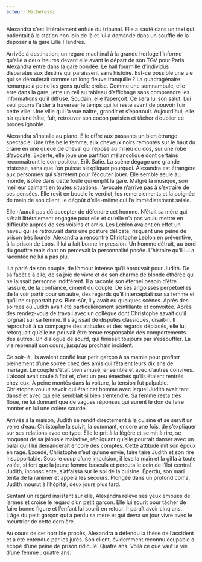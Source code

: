 ```yaml
---
auteur: Michelessi
---
```


Alexandra s’est littéralement enfuie du tribunal. Elle a sauté dans un taxi qui patientait à la station non loin de là et lui a demandé dans un souffle de la déposer à la gare Lille Flandres.

Arrivée à destination, un regard machinal à la grande horloge l’informe qu’elle a deux heures devant elle avant le départ de son TGV pour Paris. Alexandra entre dans la gare bondée. Le hall fourmille d’individus disparates aux destins qui paraissent sans histoire. Est-ce possible une vie qui se déroulerait comme un long fleuve tranquille ? La quadragénaire remarque à peine les gens qu’elle croise. Comme une somnambule, elle erre dans la gare, jette un œil au tableau d’affichage sans comprendre les informations qu’il diffuse. Soudain, elle l’aperçoit. Ce sera lui son salut. Lui seul pourra l’aider à traverser le temps qui lui reste avant de pouvoir fuir cette ville. Une ville qui l’a vue naître, grandir et s’épanouir. Aujourd’hui, elle n’a qu’une hâte, fuir, retrouver son cocon parisien et tâcher d’oublier ce procès ignoble.

Alexandra s’installe au piano. Elle offre aux passants un bien étrange spectacle. Une très belle femme, aux cheveux noirs remontés sur le haut du crâne en une queue de cheval qui repose au milieu du dos, sur une robe d’avocate. Experte, elle joue une partition mélancolique dont certains reconnaîtront le compositeur, Erik Satie. La scène dégage une grande tristesse, sans que l’on puisse s’expliquer pourquoi. Alexandra est étrangère aux personnes qui s’arrêtent pour l’écouter jouer. Elle semble seule au monde, isolée dans cette foule qui emplit la gare. Malgré la musique, son meilleur calmant en toutes situations, l’avocate n’arrive pas à s’extraire de ses pensées. Elle revit en boucle le verdict, les remerciements et la poignée de main de son client, le dégoût d’elle-même qui l’a immédiatement saisie.

Elle n’aurait pas dû accepter de défendre cet homme. N’était sa mère qui s’était littéralement engagée pour elle et qu’elle n’a pas voulu mettre en difficulté auprès de ses voisins et amis. Les Leblon avaient en effet un neveu qui se retrouvait dans une posture délicate, risquant une peine de prison très lourde. Alexandra a rencontré Christophe Leblon en préventive, à la prison de Loos. Il lui a fait bonne impression. Un homme détruit, au bord du gouffre mais dont on percevait la personnalité posée. L’histoire qu’il lui a racontée ne lui a pas plu.

Il a parlé de son couple, de l’amour intense qu’il éprouvait pour Judith. De sa facétie à elle, de sa joie de vivre et de son charme de blonde éthérée qui ne laissait personne indifférent. Il a raconté son éternel besoin d’être rassuré, de la confiance, ciment du couple. De ses angoisses perpétuelles de la voir partir pour un autre, des regards qu’il interceptait sur sa femme et qu’il ne supportait pas. Bien-sûr, il y avait eu quelques scènes. Après des soirées où Judith avait été particulièrement scintillante et convoitée. Après des rendez-vous de travail avec un collègue dont Christophe savait qu’il lorgnait sur sa femme. Il s’agissait de disputes classiques, disait-il. Il reprochait à sa compagne des attitudes et des regards déplacés, elle lui rétorquait qu’elle ne pouvait être tenue responsable des comportements des autres. Un dialogue de sourd, qui finissait toujours par s’essouffler. La vie reprenait son cours, jusqu’au prochain incident.

Ce soir-là, ils avaient confié leur petit garçon à sa mamie pour profiter pleinement d’une soirée chez des amis qui fêtaient leurs dix ans de mariage. Le couple s’était bien amusé, ensemble et avec d’autres convives. L’alcool avait coulé à flot et, c’est un peu éméchés qu’ils étaient rentrés chez eux. A peine montés dans la voiture, la tension fut palpable. Christophe voulut savoir qui était cet homme avec lequel Judith avait tant dansé et avec qui elle semblait si bien s’entendre. Sa femme resta très floue, ne lui donnant que de vagues réponses qui eurent le don de faire monter en lui une colère sourde. 

Arrivés à la maison, Judith se rendit directement à la cuisine et se servit un verre d’eau. Christophe la suivit, la sommant, encore une fois, de s’expliquer sur ses relations avec ce type. Elle le prit à la légère et se mit à rire, se moquant de sa jalousie maladive, répliquant qu’elle pourrait danser avec un balai qu’il lui demanderait encore des comptes. Cette attitude mit son époux en rage. Excédé, Christophe n’eut qu’une envie, faire taire Judith et son rire insupportable. Sous le coup d’une impulsion, il leva la main et la gifla à toute volée, si fort que la jeune femme bascula et percuta le coin de l’îlot central. Judith, inconsciente, s’affaissa sur le sol de la cuisine. Éperdu, son mari tenta de la ranimer et appela les secours. Plongée dans un profond coma, Judith mourut à l’hôpital, deux jours plus tard.

Sentant un regard insistant sur elle, Alexandra relève ses yeux embués de larmes et croise le regard d’un petit garçon. Elle lui sourit pour tâcher de faire bonne figure et l’enfant lui sourit en retour. Il paraît avoir cinq ans. L’âge du petit garçon qui a perdu sa mère et qui devra un jour vivre avec le meurtrier de cette dernière.

Au cours de cet horrible procès, Alexandra a défendu la thèse de l’accident et a été entendue par les jurés. Son client, évidemment reconnu coupable a écopé d’une peine de prison ridicule. Quatre ans. Voilà ce que vaut la vie d’une femme : quatre ans.
